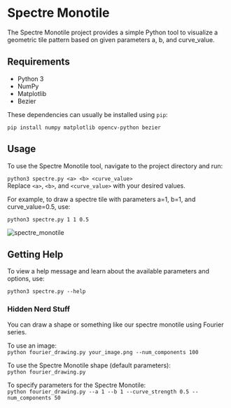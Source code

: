 # Spectre Monotile

The Spectre Monotile project provides a simple Python tool to visualize a geometric tile pattern based on given parameters a, b, and curve_value.

## Requirements

- Python 3
- NumPy
- Matplotlib
- Bezier  

These dependencies can usually be installed using `pip`:

```pip install numpy matplotlib opencv-python bezier```

## Usage

To use the Spectre Monotile tool, navigate to the project directory and run:


```python3 spectre.py <a> <b> <curve_value>```  
Replace `<a>`, `<b>`, and `<curve_value>` with your desired values.

For example, to draw a spectre tile with parameters a=1, b=1, and curve_value=0.5, use:

```python3 spectre.py 1 1 0.5```

![spectre_monotile](https://github.com/Jan-Piotraschke/spectre-monotile-py/assets/78916218/706cfb54-81a1-43da-b587-6c6afe15ee08)

## Getting Help

To view a help message and learn about the available parameters and options, use:

```python3 spectre.py --help```

### Hidden Nerd Stuff

You can draw a shape or something like our spectre monotile using Fourier series.

To use an image:  
```python fourier_drawing.py your_image.png --num_components 100```

To use the Spectre Monotile shape (default parameters):  
```python fourier_drawing.py```

To specify parameters for the Spectre Monotile:  
```python fourier_drawing.py --a 1 --b 1 --curve_strength 0.5 --num_components 50```